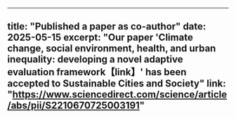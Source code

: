 
---
title: "Published a paper as co-author"
date: 2025-05-15
excerpt: "Our paper 'Climate change, social environment, health, and urban inequality: developing a novel adaptive evaluation framework【link】' has been accepted to Sustainable Cities and Society"
link: "https://www.sciencedirect.com/science/article/abs/pii/S2210670725003191"
---